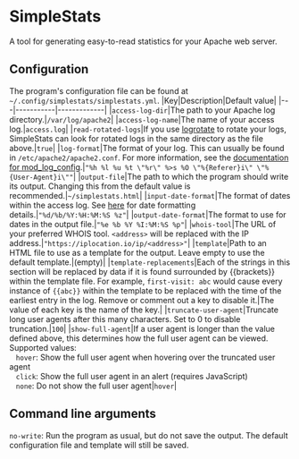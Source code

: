 # SimpleStats

A tool for generating easy-to-read statistics for your Apache web server. 

## Configuration

The program's configuration file can be found at `~/.config/simplestats/simplestats.yml`.
|Key|Description|Default value|
|---|-----------|-------------|
|`access-log-dir`|The path to your Apache log directory.|`/var/log/apache2`|
|`access-log-name`|The name of your access log.|`access.log`|
|`read-rotated-logs`|If you use [logrotate](https://linux.die.net/man/8/logrotate) to rotate your logs, SimpleStats can look for rotated logs in the same directory as the file above.|`true`|
|`log-format`|The format of your log. This can usually be found in `/etc/apache2/apache2.conf`. For more information, see the [documentation for mod_log_config](https://httpd.apache.org/docs/2.4/mod/mod_log_config.html).|`"%h %l %u %t \"%r\" %>s %O \"%{Referer}i\" \"%{User-Agent}i\""`|
|`output-file`|The path to which the program should write its output. Changing this from the default value is recommended.|`~/simplestats.html`|
|`input-date-format`|The format of dates within the access log. See [here](https://docs.rs/chrono/latest/chrono/format/strftime/index.html) for date formatting details.|`"%d/%b/%Y:%H:%M:%S %z"`|
|`output-date-format`|The format to use for dates in the output file.|`"%e %b %Y %I:%M:%S %p"`|
|`whois-tool`|The URL of your preferred WHOIS tool. `<address>` will be replaced with the IP address.|`"https://iplocation.io/ip/<address>"`|
|`template`|Path to an HTML file to use as a template for the output. Leave empty to use the default template.|(empty)|
|`template-replacements`|Each of the strings in this section will be replaced by data if it is found surrounded by {{brackets}} within the template file. For example, `first-visit: abc` would cause every instance of `{{abc}}` within the template to be replaced with the time of the earliest entry in the log. Remove or comment out a key to disable it.|The value of each key is the name of the key.|
|`truncate-user-agent`|Truncate long user agents after this many characters. Set to 0 to disable truncation.|`100`|
|`show-full-agent`|If a user agent is longer than the value defined above, this determines how the full user agent can be viewed. Supported values:<br>&nbsp;&nbsp;&nbsp;`hover`: Show the full user agent when hovering over the truncated user agent<br>&nbsp;&nbsp;&nbsp;`click`: Show the full user agent in an alert (requires JavaScript)<br>&nbsp;&nbsp;&nbsp;`none`: Do not show the full user agent|`hover`|

## Command line arguments

`no-write`: Run the program as usual, but do not save the output. The default configuration file and template will still be saved.
